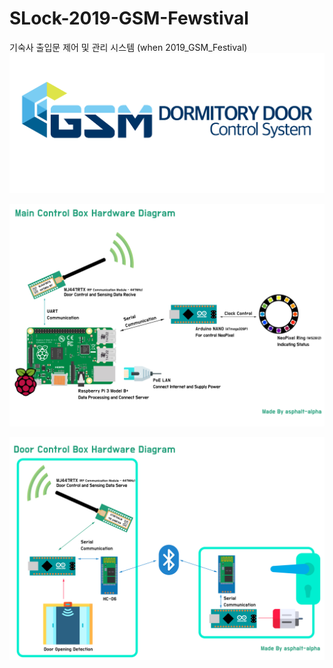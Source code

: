 # SLock-2019-GSM-Fewstival
기숙사 출입문 제어 및 관리 시스템 (when 2019_GSM_Festival)
![workflow](./img/Logo/Logo02.png)


![workflow](./img/WorkFlow/MainControlBox.jpg)

![workflow](./img/WorkFlow/door.jpg)
